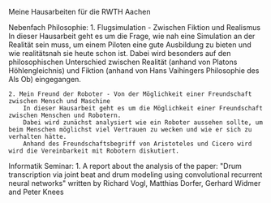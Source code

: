 

Meine Hausarbeiten für die RWTH Aachen

   Nebenfach Philosophie:
	1. Flugsimulation - Zwischen Fiktion und Realismus
		In dieser Hausarbeit geht es um die Frage, wie nah eine Simulation an der Realität sein muss,
		um einem Piloten eine gute Ausbildung zu bieten und wie realitätsnah sie heute schon ist.
		Dabei wird besonders auf den philosophischen Unterschied zwischen Realität (anhand von Platons Höhlengleichnis)
		und Fiktion (anhand von Hans Vaihingers Philosophie des Als Ob) eingegangen.

	2. Mein Freund der Roboter - Von der Möglichkeit einer Freundschaft zwischen Mensch und Maschine
		In dieser Hausarbeit geht es um die Möglichkeit einer Freundschaft zwischen Menschen und Robotern.
		Dabei wird zunächst analysiert wie ein Roboter aussehen sollte, um beim Menschen möglichst viel Vertrauen zu wecken und wie er sich zu verhalten hätte.
		Anhand des Freundschaftsbegriff von Aristoteles und Cicero wird wird die Vereinbarkeit mit Robotern diskutiert.

   Informatik Seminar:
	1. A report about the analysis of the paper:
	"Drum transcription via joint beat and drum modeling using convolutional recurrent neural networks"
	written by Richard Vogl, Matthias Dorfer, Gerhard Widmer and Peter Knees
		